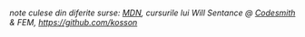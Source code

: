 ###### note culese din diferite surse: [MDN](https://developer.mozilla.org/en-US/), cursurile lui Will Sentance @ [Codesmith](https://www.codesmith.io/) & FEM, https://github.com/kosson